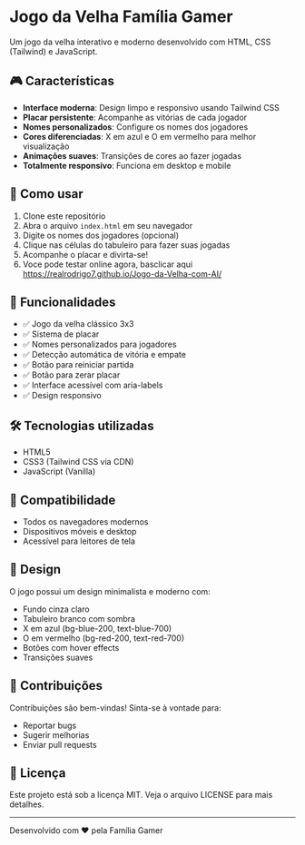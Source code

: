 # Jogo da Velha Família Gamer

Um jogo da velha interativo e moderno desenvolvido com HTML, CSS (Tailwind) e JavaScript.

## 🎮 Características

- **Interface moderna**: Design limpo e responsivo usando Tailwind CSS
- **Placar persistente**: Acompanhe as vitórias de cada jogador
- **Nomes personalizados**: Configure os nomes dos jogadores
- **Cores diferenciadas**: X em azul e O em vermelho para melhor visualização
- **Animações suaves**: Transições de cores ao fazer jogadas
- **Totalmente responsivo**: Funciona em desktop e mobile

## 🚀 Como usar

1. Clone este repositório
2. Abra o arquivo `index.html` em seu navegador
3. Digite os nomes dos jogadores (opcional)
4. Clique nas células do tabuleiro para fazer suas jogadas
5. Acompanhe o placar e divirta-se!
6. Voce pode testar online agora, basclicar aqui https://realrodrigo7.github.io/Jogo-da-Velha-com-AI/

## 🎯 Funcionalidades

- ✅ Jogo da velha clássico 3x3
- ✅ Sistema de placar
- ✅ Nomes personalizados para jogadores
- ✅ Detecção automática de vitória e empate
- ✅ Botão para reiniciar partida
- ✅ Botão para zerar placar
- ✅ Interface acessível com aria-labels
- ✅ Design responsivo

## 🛠️ Tecnologias utilizadas

- HTML5
- CSS3 (Tailwind CSS via CDN)
- JavaScript (Vanilla)

## 📱 Compatibilidade

- Todos os navegadores modernos
- Dispositivos móveis e desktop
- Acessível para leitores de tela

## 🎨 Design

O jogo possui um design minimalista e moderno com:
- Fundo cinza claro
- Tabuleiro branco com sombra
- X em azul (bg-blue-200, text-blue-700)
- O em vermelho (bg-red-200, text-red-700)
- Botões com hover effects
- Transições suaves

## 🤝 Contribuições

Contribuições são bem-vindas! Sinta-se à vontade para:
- Reportar bugs
- Sugerir melhorias
- Enviar pull requests

## 📄 Licença

Este projeto está sob a licença MIT. Veja o arquivo LICENSE para mais detalhes.

---

Desenvolvido com ❤️ pela Família Gamer 
